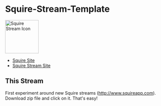 # Squire-Stream-Template

<img src="https://s3.amazonaws.com/Squire_Contents/sites+resources/github+streamers/stream_icon.png" width="108" height="108" alt="Squire Stream Icon"/>

- [Squire Site](http://www.squireapp.com)
- [Squire Stream Site](http://squireapp.com/streams/)

## This Stream
First experiment around new Squire streams (http://www.squireapp.com). Download zip file and click on it. That's easy!
